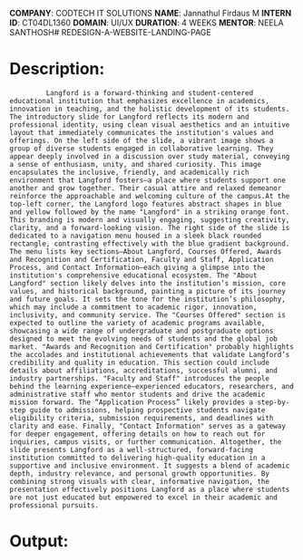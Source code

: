 **COMPANY**: CODTECH IT SOLUTIONS
**NAME**: Jannathul Firdaus M
**INTERN ID**: CT04DL1360
**DOMAIN**: UI/UX
**DURATION**: 4 WEEKS 
**MENTOR**: NEELA SANTHOSH# REDESIGN-A-WEBSITE-LANDING-PAGE
# Description:
             Langford is a forward-thinking and student-centered educational institution that emphasizes excellence in academics, innovation in teaching, and the holistic development of its students. The introductory slide for Langford reflects its modern and professional identity, using clean visual aesthetics and an intuitive layout that immediately communicates the institution's values and offerings. On the left side of the slide, a vibrant image shows a group of diverse students engaged in collaborative learning. They appear deeply involved in a discussion over study material, conveying a sense of enthusiasm, unity, and shared curiosity. This image encapsulates the inclusive, friendly, and academically rich environment that Langford fosters—a place where students support one another and grow together. Their casual attire and relaxed demeanor reinforce the approachable and welcoming culture of the campus.At the top-left corner, the Langford logo features abstract shapes in blue and yellow followed by the name "Langford" in a striking orange font. This branding is modern and visually engaging, suggesting creativity, clarity, and a forward-looking vision. The right side of the slide is dedicated to a navigation menu housed in a sleek black rounded rectangle, contrasting effectively with the blue gradient background. The menu lists key sections—About Langford, Courses Offered, Awards and Recognition and Certification, Faculty and Staff, Application Process, and Contact Information—each giving a glimpse into the institution's comprehensive educational ecosystem. The "About Langford" section likely delves into the institution’s mission, core values, and historical background, painting a picture of its journey and future goals. It sets the tone for the institution’s philosophy, which may include a commitment to academic rigor, innovation, inclusivity, and community service. The "Courses Offered" section is expected to outline the variety of academic programs available, showcasing a wide range of undergraduate and postgraduate options designed to meet the evolving needs of students and the global job market. "Awards and Recognition and Certification" probably highlights the accolades and institutional achievements that validate Langford’s credibility and quality in education. This section could include details about affiliations, accreditations, successful alumni, and industry partnerships. "Faculty and Staff" introduces the people behind the learning experience—experienced educators, researchers, and administrative staff who mentor students and drive the academic mission forward. The “Application Process” likely provides a step-by-step guide to admissions, helping prospective students navigate eligibility criteria, submission requirements, and deadlines with clarity and ease. Finally, "Contact Information" serves as a gateway for deeper engagement, offering details on how to reach out for inquiries, campus visits, or further communication. Altogether, the slide presents Langford as a well-structured, forward-facing institution committed to delivering high-quality education in a supportive and inclusive environment. It suggests a blend of academic depth, industry relevance, and personal growth opportunities. By combining strong visuals with clear, informative navigation, the presentation effectively positions Langford as a place where students are not just educated but empowered to excel in their academic and professional pursuits.
# Output:


